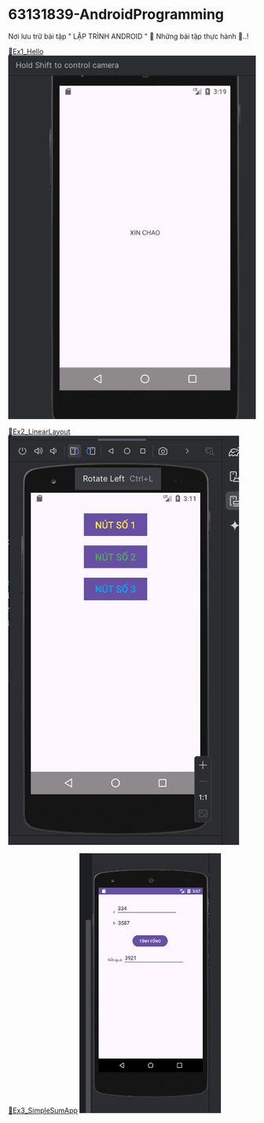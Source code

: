# 63131839-AndroidProgramming
Nơi lưu trữ bài tập " LẬP TRÌNH ANDROID " 
👀 Những bài tập thực hành 👀..!

[📁Ex1_Hello](https://github.com/teddieV/63131839-AndroidProgramming/tree/main/Ex1_Hello/HelloWorld)
![Hình Ảnh](https://github.com/teddieV/63131839-AndroidProgramming/blob/main/%E1%BA%A2nh%20k%E1%BA%BFt%20qu%E1%BA%A3/Ex1_Hello.png)

[📁Ex2_LinearLayout]( https://github.com/teddieV/63131839-AndroidProgramming/tree/main/Ex2_LinearLayout)
![Hình Ảnh](https://github.com/teddieV/63131839-AndroidProgramming/blob/main/%E1%BA%A2nh%20k%E1%BA%BFt%20qu%E1%BA%A3/Ex2_LinearLayout.png)

[📁Ex3_SimpleSumApp]( https://github.com/teddieV/63131839-AndroidProgramming/tree/main/Ex3_SimpleSumApp)
![Hình Ảnh](https://github.com/teddieV/63131839-AndroidProgramming/blob/main/%E1%BA%A2nh%20k%E1%BA%BFt%20qu%E1%BA%A3/Ex3_SimpleSumApp.png)